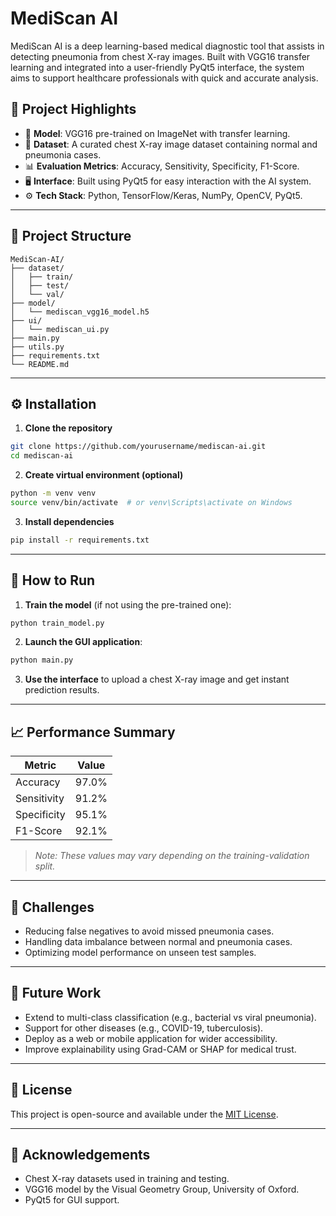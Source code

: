 
# MediScan AI

MediScan AI is a deep learning-based medical diagnostic tool that assists in detecting pneumonia from chest X-ray images. Built with VGG16 transfer learning and integrated into a user-friendly PyQt5 interface, the system aims to support healthcare professionals with quick and accurate analysis.

## 🔬 Project Highlights

- 🧠 **Model**: VGG16 pre-trained on ImageNet with transfer learning.
- 🩻 **Dataset**: A curated chest X-ray image dataset containing normal and pneumonia cases.
- 📊 **Evaluation Metrics**: Accuracy, Sensitivity, Specificity, F1-Score.
- 🖥️ **Interface**: Built using PyQt5 for easy interaction with the AI system.
- ⚙️ **Tech Stack**: Python, TensorFlow/Keras, NumPy, OpenCV, PyQt5.

---

## 📁 Project Structure

```
MediScan-AI/
├── dataset/
│   ├── train/
│   ├── test/
│   └── val/
├── model/
│   └── mediscan_vgg16_model.h5
├── ui/
│   └── mediscan_ui.py
├── main.py
├── utils.py
├── requirements.txt
└── README.md
```

---

## ⚙️ Installation

1. **Clone the repository**  
```bash
git clone https://github.com/yourusername/mediscan-ai.git
cd mediscan-ai
```

2. **Create virtual environment (optional)**  
```bash
python -m venv venv
source venv/bin/activate  # or venv\Scripts\activate on Windows
```

3. **Install dependencies**  
```bash
pip install -r requirements.txt
```

---

## 🧪 How to Run

1. **Train the model** (if not using the pre-trained one):  
```bash
python train_model.py
```

2. **Launch the GUI application**:  
```bash
python main.py
```

3. **Use the interface** to upload a chest X-ray image and get instant prediction results.

---

## 📈 Performance Summary

| Metric       | Value  |
|--------------|--------|
| Accuracy     | 97.0%  |
| Sensitivity  | 91.2%  |
| Specificity  | 95.1%  |
| F1-Score     | 92.1%  |

> *Note: These values may vary depending on the training-validation split.*

---

## 🚧 Challenges

- Reducing false negatives to avoid missed pneumonia cases.
- Handling data imbalance between normal and pneumonia cases.
- Optimizing model performance on unseen test samples.

---

## 🔭 Future Work

- Extend to multi-class classification (e.g., bacterial vs viral pneumonia).
- Support for other diseases (e.g., COVID-19, tuberculosis).
- Deploy as a web or mobile application for wider accessibility.
- Improve explainability using Grad-CAM or SHAP for medical trust.

---

## 📜 License

This project is open-source and available under the [MIT License](LICENSE).

---

## 🙌 Acknowledgements

- Chest X-ray datasets used in training and testing.
- VGG16 model by the Visual Geometry Group, University of Oxford.
- PyQt5 for GUI support.
